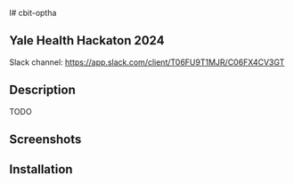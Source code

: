 l# cbit-optha



## Yale Health Hackaton 2024

Slack channel:  https://app.slack.com/client/T06FU9T1MJR/C06FX4CV3GT


## Description

TODO

## Screenshots


## Installation


